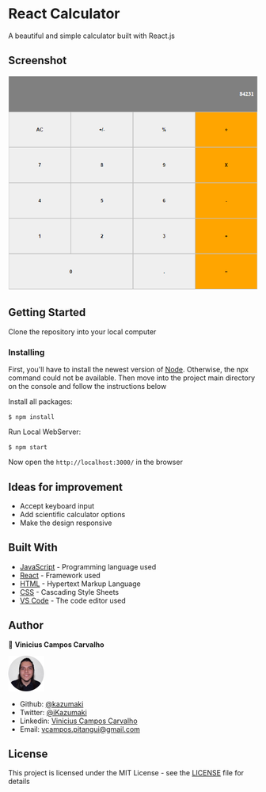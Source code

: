 # React Calculator

A beautiful and simple calculator built with React.js

## Screenshot

![Screenshot of the webpage](src/images/screenshot.png)

## Getting Started

Clone the repository into your local computer

### Installing

First, you'll have to install the newest version of [Node](https://nodejs.org/en/download/). Otherwise, the npx command could not be available. Then move into the project main directory on the console and follow the instructions below

Install all packages:

```
$ npm install
```

Run Local WebServer:

```
$ npm start
```

Now open the `http://localhost:3000/` in the browser

## Ideas for improvement

- Accept keyboard input
- Add scientific calculator options
- Make the design responsive

## Built With

* [JavaScript](https://www.javascript.com/) - Programming language used
* [React](https://reactjs.org/docs/getting-started.html) - Framework used
* [HTML](https://en.wikipedia.org/wiki/HTML) - Hypertext Markup Language
* [CSS](https://www.w3.org/Style/CSS/Overview.en.html) - Cascading Style Sheets
* [VS Code](https://code.visualstudio.com/) - The code editor used 

## Author

👤 **Vinicius Campos Carvalho**

<a href="https://github.com/kazumaki" rel="noopener noreferrer" target="_blank">

  ![Screenshot Image](src/images/vinicius-profile.png) 

</a>

- Github: [@kazumaki](https://github.com/kazumaki)
- Twitter: [@iKazumaki](https://twitter.com/iKazumaki)
- Linkedin: [Vinicius Campos Carvalho](https://www.linkedin.com/in/vcamposcarvalho/)
- Email: [vcampos.pitangui@gmail.com](vcampos.pitangui@gmail.com)

## License

This project is licensed under the MIT License - see the [LICENSE](LICENSE) file for details
